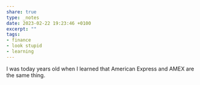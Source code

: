 ```yaml
---
share: true
type: _notes
date: 2023-02-22 19:23:46 +0100
excerpt: ""
tags:
- finance
- look stupid
- learning
---
```

I was today years old when I learned that American Express and AMEX are the same thing.